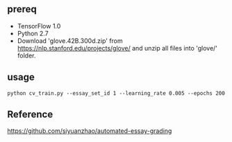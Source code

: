 



## prereq 

- TensorFlow 1.0  
- Python 2.7
- Download 'glove.42B.300d.zip' from https://nlp.stanford.edu/projects/glove/ and unzip all files into 'glove/' folder.

## usage   

`python cv_train.py --essay_set_id 1 --learning_rate 0.005 --epochs 200`


## Reference 

https://github.com/siyuanzhao/automated-essay-grading
